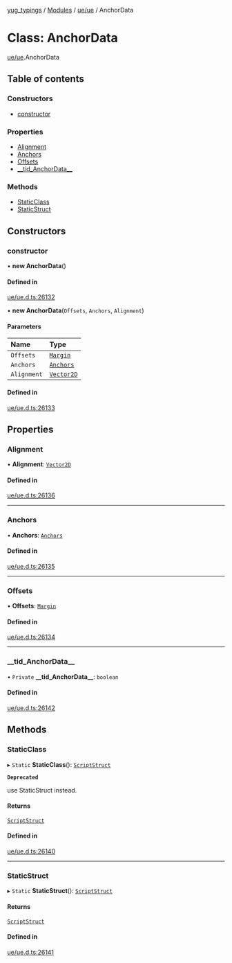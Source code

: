 [yug_typings](../README.md) / [Modules](../modules.md) / [ue/ue](../modules/ue_ue.md) / AnchorData

# Class: AnchorData

[ue/ue](../modules/ue_ue.md).AnchorData

## Table of contents

### Constructors

- [constructor](ue_ue.AnchorData.md#constructor)

### Properties

- [Alignment](ue_ue.AnchorData.md#alignment)
- [Anchors](ue_ue.AnchorData.md#anchors)
- [Offsets](ue_ue.AnchorData.md#offsets)
- [\_\_tid\_AnchorData\_\_](ue_ue.AnchorData.md#__tid_anchordata__)

### Methods

- [StaticClass](ue_ue.AnchorData.md#staticclass)
- [StaticStruct](ue_ue.AnchorData.md#staticstruct)

## Constructors

### constructor

• **new AnchorData**()

#### Defined in

[ue/ue.d.ts:26132](https://github.com/YugMetaverse/yug_typings/blob/b7d9b19/ue/ue.d.ts#L26132)

• **new AnchorData**(`Offsets`, `Anchors`, `Alignment`)

#### Parameters

| Name | Type |
| :------ | :------ |
| `Offsets` | [`Margin`](ue_ue.Margin.md) |
| `Anchors` | [`Anchors`](ue_ue.Anchors.md) |
| `Alignment` | [`Vector2D`](ue_ue_s.Vector2D.md) |

#### Defined in

[ue/ue.d.ts:26133](https://github.com/YugMetaverse/yug_typings/blob/b7d9b19/ue/ue.d.ts#L26133)

## Properties

### Alignment

• **Alignment**: [`Vector2D`](ue_ue_s.Vector2D.md)

#### Defined in

[ue/ue.d.ts:26136](https://github.com/YugMetaverse/yug_typings/blob/b7d9b19/ue/ue.d.ts#L26136)

___

### Anchors

• **Anchors**: [`Anchors`](ue_ue.Anchors.md)

#### Defined in

[ue/ue.d.ts:26135](https://github.com/YugMetaverse/yug_typings/blob/b7d9b19/ue/ue.d.ts#L26135)

___

### Offsets

• **Offsets**: [`Margin`](ue_ue.Margin.md)

#### Defined in

[ue/ue.d.ts:26134](https://github.com/YugMetaverse/yug_typings/blob/b7d9b19/ue/ue.d.ts#L26134)

___

### \_\_tid\_AnchorData\_\_

• `Private` **\_\_tid\_AnchorData\_\_**: `boolean`

#### Defined in

[ue/ue.d.ts:26142](https://github.com/YugMetaverse/yug_typings/blob/b7d9b19/ue/ue.d.ts#L26142)

## Methods

### StaticClass

▸ `Static` **StaticClass**(): [`ScriptStruct`](ue_ue.ScriptStruct.md)

**`Deprecated`**

use StaticStruct instead.

#### Returns

[`ScriptStruct`](ue_ue.ScriptStruct.md)

#### Defined in

[ue/ue.d.ts:26140](https://github.com/YugMetaverse/yug_typings/blob/b7d9b19/ue/ue.d.ts#L26140)

___

### StaticStruct

▸ `Static` **StaticStruct**(): [`ScriptStruct`](ue_ue.ScriptStruct.md)

#### Returns

[`ScriptStruct`](ue_ue.ScriptStruct.md)

#### Defined in

[ue/ue.d.ts:26141](https://github.com/YugMetaverse/yug_typings/blob/b7d9b19/ue/ue.d.ts#L26141)
